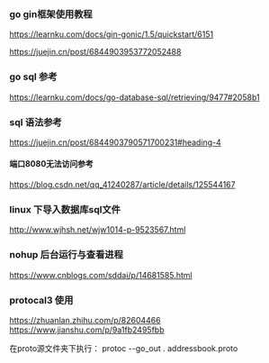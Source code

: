 ### go gin框架使用教程

<https://learnku.com/docs/gin-gonic/1.5/quickstart/6151>

<https://juejin.cn/post/6844903953772052488>

### go sql 参考

<https://learnku.com/docs/go-database-sql/retrieving/9477#2058b1>

### sql 语法参考

<https://juejin.cn/post/6844903790571700231#heading-4>

#### 端口8080无法访问参考

<https://blog.csdn.net/qq_41240287/article/details/125544167>

### linux 下导入数据库sql文件

<http://www.wjhsh.net/wjw1014-p-9523567.html>

### nohup 后台运行与查看进程

<https://www.cnblogs.com/sddai/p/14681585.html>

### protocal3 使用
<https://zhuanlan.zhihu.com/p/82604466>
<https://www.jianshu.com/p/9a1fb2495fbb>

在proto源文件夹下执行：
protoc --go_out . addressbook.proto
